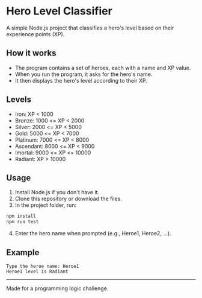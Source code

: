 
# Hero Level Classifier

A simple Node.js project that classifies a hero's level based on their experience points (XP).

## How it works
- The program contains a set of heroes, each with a name and XP value.
- When you run the program, it asks for the hero's name.
- It then displays the hero's level according to their XP.

## Levels
- Iron: XP < 1000
- Bronze: 1000 <= XP < 2000
- Silver: 2000 <= XP < 5000
- Gold: 5000 <= XP < 7000
- Platinum: 7000 <= XP < 8000
- Ascendant: 8000 <= XP < 9000
- Imortal: 9000 <= XP <= 10000
- Radiant: XP > 10000

## Usage

1. Install Node.js if you don't have it.
2. Clone this repository or download the files.
3. In the project folder, run:

```bash
npm install
npm run test
```

4. Enter the hero name when prompted (e.g., Heroe1, Heroe2, ...).

## Example
```
Type the heroe name: Heroe1
Heroe1 level is Radiant
```

---

Made for a programming logic challenge.
